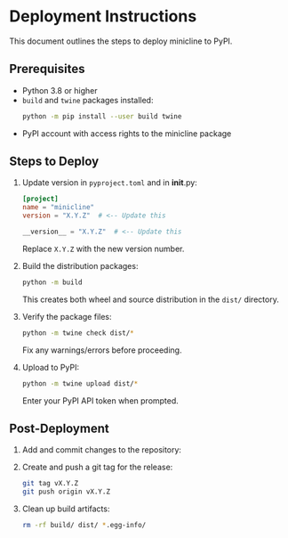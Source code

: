 # Deployment Instructions

This document outlines the steps to deploy minicline to PyPI.

## Prerequisites

- Python 3.8 or higher
- `build` and `twine` packages installed:
  ```bash
  python -m pip install --user build twine
  ```
- PyPI account with access rights to the minicline package

## Steps to Deploy

1. Update version in `pyproject.toml` and in __init__.py:
   ```toml
   [project]
   name = "minicline"
   version = "X.Y.Z"  # <-- Update this
   ```

   ```python
   __version__ = "X.Y.Z"  # <-- Update this
   ```
   Replace `X.Y.Z` with the new version number.

2. Build the distribution packages:
   ```bash
   python -m build
   ```
   This creates both wheel and source distribution in the `dist/` directory.

3. Verify the package files:
   ```bash
   python -m twine check dist/*
   ```
   Fix any warnings/errors before proceeding.

4. Upload to PyPI:
   ```bash
   python -m twine upload dist/*
   ```
   Enter your PyPI API token when prompted.

## Post-Deployment

1. Add and commit changes to the repository:

2. Create and push a git tag for the release:
   ```bash
   git tag vX.Y.Z
   git push origin vX.Y.Z
   ```

3. Clean up build artifacts:
   ```bash
   rm -rf build/ dist/ *.egg-info/
   ```
